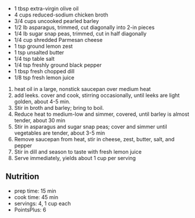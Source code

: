 * 1 tbsp extra-virgin olive oil
* 4 cups reduced-sodium chicken broth
* 3/4 cups uncooked pearled barley
* 1/2 lb asparagus, trimmed, cut diagonally into 2-in pieces
* 1/4 lb sugar snap peas, trimmed, cut in half diagonally
* 1/4 cup shredded Parmesan cheese
* 1 tsp ground lemon zest
* 1 tsp unsalted butter
* 1/4 tsp table salt
* 1/4 tsp freshly ground black pepper
* 1 tbsp fresh chopped dill
* 1/8 tsp fresh lemon juice

1. heat oil in a large, nonstick saucepan over medium heat
2. add leeks. cover and cook, stirring occasionally, until leeks are light golden, about 4-5 min.
3. Stir in broth and barley; bring to boil. 
4. Reduce heat to medium-low and simmer, covered, until barley is almost tender, about 30 min
5. Stir in asparagus and sugar snap peas; cover and simmer until vegetables are tender, about 3-5 min
6. Remove saucepan from heat, stir in cheese, zest, butter, salt, and pepper
7. Stir in dill and season to taste with fresh lemon juice
8. Serve immediately, yields about 1 cup per serving

## Nutrition  
* prep time:  15 min
* cook time:  45 min
* servings:  4, 1 cup each
* PointsPlus: 6 
